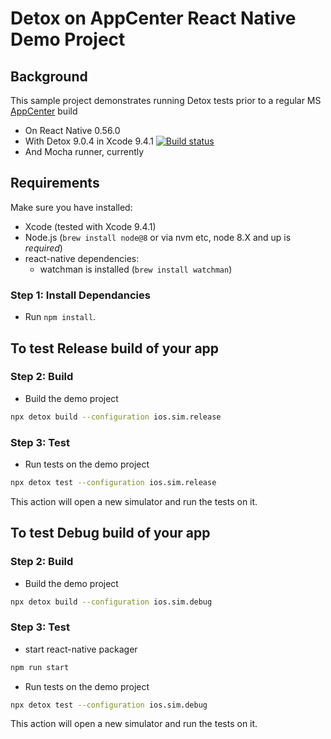 # Detox on AppCenter React Native Demo Project

## Background

This sample project demonstrates running Detox tests prior to a regular MS [AppCenter](https://appcenter.ms/) build
* On React Native 0.56.0
* With Detox 9.0.4 in Xcode 9.4.1 [![Build status](https://build.appcenter.ms/v0.1/apps/b941d881-bc98-48d1-8bc6-8ddf76856b36/branches/detox_9.0.4/badge)](https://appcenter.ms)
* And Mocha runner, currently

## Requirements

Make sure you have installed:
* Xcode (tested with Xcode 9.4.1)
* Node.js (`brew install node@8` or via nvm etc, node 8.X and up is _required_)
* react-native dependencies:
   * watchman is installed (`brew install watchman`)

### Step 1: Install Dependancies

* Run `npm install`.

## To test Release build of your app
### Step 2: Build 
* Build the demo project
 
 ```sh
 npx detox build --configuration ios.sim.release
 ```
 
### Step 3: Test 
* Run tests on the demo project
 
 ```sh
 npx detox test --configuration ios.sim.release
 ```
 This action will open a new simulator and run the tests on it.

## To test Debug build of your app
### Step 2: Build 
* Build the demo project
 
 ```sh
 npx detox build --configuration ios.sim.debug
 ```
 
### Step 3: Test 

 * start react-native packager
 
  ```sh
 npm run start
 ```
 * Run tests on the demo project
 
 ```sh
 npx detox test --configuration ios.sim.debug
 ```
 This action will open a new simulator and run the tests on it.
